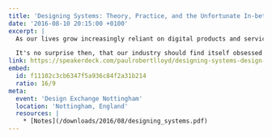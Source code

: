 ```yaml
---
title: 'Designing Systems: Theory, Practice, and the Unfortunate In-between'
date: '2016-08-10 20:15:00 +0100'
excerpt: |
  As our lives grow increasingly reliant on digital products and services, designers are asked to to deliver coherent experiences across a multitude of platforms and formats, without sacrificing development efficiency and maintainability.

  It's no surprise then, that our industry should find itself obsessed with style guides, pattern libraries and modular front-end frameworks. Not a day passes without a new design system being showcased or a tool launched that promises to ease their creation. Yet, without considering the audiences that will use these systems, and the changing factors that may effect their usefulness, these new tools could do more harm than good.
link: https://speakerdeck.com/paulrobertlloyd/designing-systems-design-exchange-nottingham
embed:
  id: f11102c3cb6347f5a936c84f2a31b214
  ratio: 16/9
meta:
  event: 'Design Exchange Nottingham'
  location: 'Nottingham, England'
  resources: |
    * [Notes](/downloads/2016/08/designing_systems.pdf)
---
```

